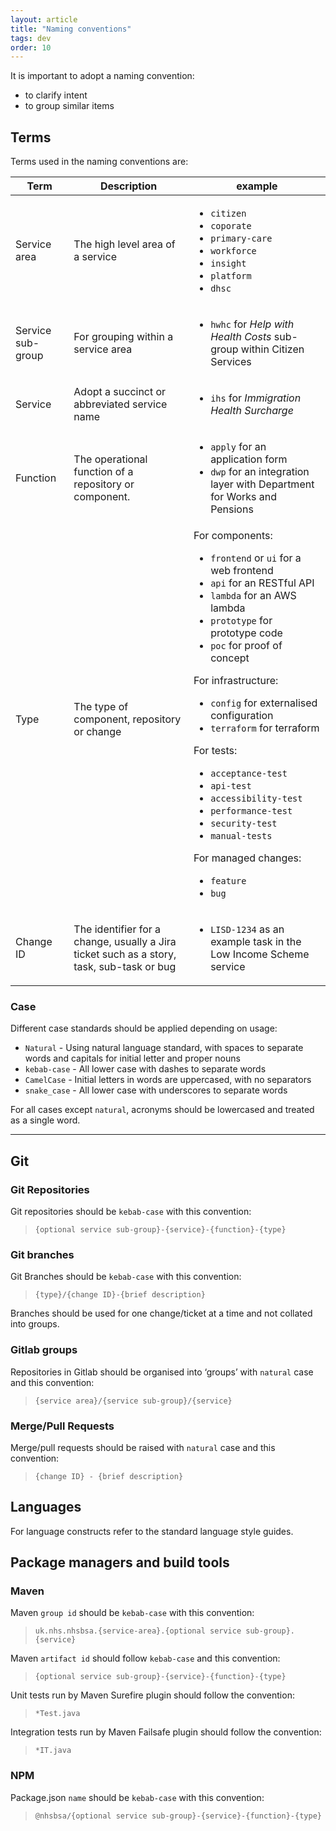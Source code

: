```yaml
---
layout: article
title: "Naming conventions"
tags: dev
order: 10
---
```

It is important to adopt a naming convention:

* to clarify intent
* to group similar items

## Terms

Terms used in the naming conventions are:

| Term | Description | example |
| ---- | ----------- | ------- |
| Service area | The high level area of a service | <ul><li>`citizen`</li><li>`coporate`</li><li>`primary-care`</li><li>`workforce`</li><li>`insight`</li><li>`platform`</li><li>`dhsc`</li></ul> |
| Service sub-group | For grouping within a service area | <ul><li>`hwhc` for _Help with Health Costs_ sub-group within Citizen Services</li></ul> |
| Service      | Adopt a succinct or abbreviated service name | <ul><li>`ihs` for _Immigration Health Surcharge_</li></ul> |
| Function     | The operational function of a repository or component. | <ul><li>`apply` for an application form</li><li>`dwp` for an integration layer with Department for Works and Pensions</li></ul> |
| Type         | The type of component, repository or change | For components:<ul><li>`frontend` or `ui` for a web frontend</li><li>`api` for an RESTful API</li><li>`lambda` for an AWS lambda</li><li>`prototype` for prototype code</li><li>`poc` for proof of concept</li></ul>For infrastructure:<ul><li>`config` for externalised configuration</li><li>`terraform` for terraform</li></ul>For tests:<ul><li>`acceptance-test`</li><li>`api-test`</li><li>`accessibility-test`</li><li>`performance-test`</li><li>`security-test`</li><li>`manual-tests`</li></ul>For managed changes:<ul><li>`feature`</li><li>`bug`</li></ul> |
| Change ID | The identifier for a change, usually a Jira ticket such as a story, task, sub-task or bug | <ul><li>`LISD-1234` as an example task in the Low Income Scheme service</li></ul>

### Case

Different case standards should be applied depending on usage:

* `Natural` - Using natural language standard, with spaces to separate words and capitals for initial letter and proper nouns
* `kebab-case` - All lower case with dashes to separate words
* `CamelCase` - Initial letters in words are uppercased, with no separators
* `snake_case` - All lower case with underscores to separate words

For all cases except `natural`, acronyms should be lowercased and treated as a single word.

---

## Git

### Git Repositories

Git repositories should be `kebab-case` with this convention:

> `{optional service sub-group}-{service}-{function}-{type}`

### Git branches

Git Branches should be `kebab-case` with this convention:

> `{type}/{change ID}-{brief description}`

Branches should be used for one change/ticket at a time and not collated into groups.

### Gitlab groups

Repositories in Gitlab should be organised into ‘groups’ with `natural` case and this convention:

> `{service area}/{service sub-group}/{service}`

### Merge/Pull Requests

Merge/pull requests should be raised with `natural` case and this convention:

> `{change ID} - {brief description}`

## Languages

For language constructs refer to the standard language style guides.

## Package managers and build tools

### Maven

Maven `group id` should be `kebab-case` with this convention:

> `uk.nhs.nhsbsa.{service-area}.{optional service sub-group}.{service}`

Maven `artifact id` should follow `kebab-case` and this convention:

> `{optional service sub-group}-{service}-{function}-{type}`

Unit tests run by Maven Surefire plugin should follow the convention:

 > `*Test.java`

Integration tests run by Maven Failsafe plugin should follow the convention:

> `*IT.java`

### NPM

Package.json `name` should be `kebab-case` with this convention:

> `@nhsbsa/{optional service sub-group}-{service}-{function}-{type}`
